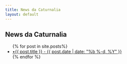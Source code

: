 ```yaml
---
title: News da Caturnalia
layout: default
---
```

<!doctype html>
<section class="newsCat-section">
   <h1 class="newsCat-title">News da Caturnalia</h1>
   <div class="newsCat-div">
       <ul class="newsCat-ul">
            {% for post in site.posts%}
            <li class="newsCat-li">
               <a class="newsCat-a" href="{{ post.url }}">•{{ post.title }} - {{ post.date | date: "%b %-d, %Y" }}</a>
            </li>
            {% endfor %}
       </ul>
       </div>
<section>
